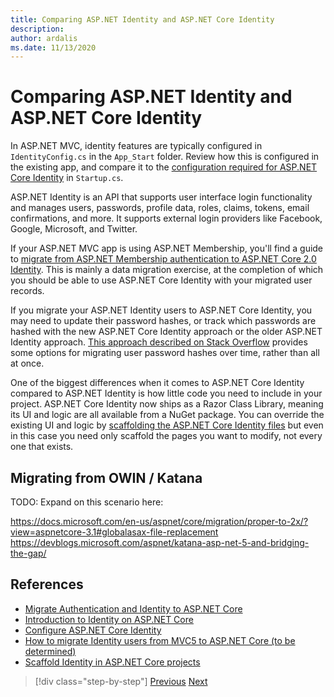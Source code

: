 ```yaml
---
title: Comparing ASP.NET Identity and ASP.NET Core Identity
description: 
author: ardalis
ms.date: 11/13/2020
---
```


# Comparing ASP.NET Identity and ASP.NET Core Identity

In ASP.NET MVC, identity features are typically configured in `IdentityConfig.cs` in the `App_Start` folder. Review how this is configured in the existing app, and compare it to the [configuration required for ASP.NET Core Identity](https://docs.microsoft.com/aspnet/core/security/authentication/identity-configuration) in `Startup.cs`.

ASP.NET Identity is an API that supports user interface login functionality and manages users, passwords, profile data, roles, claims, tokens, email confirmations, and more. It supports external login providers like Facebook, Google, Microsoft, and Twitter.

If your ASP.NET MVC app is using ASP.NET Membership, you'll find a guide to [migrate from ASP.NET Membership authentication to ASP.NET Core 2.0 Identity](https://docs.microsoft.com/aspnet/core/migration/proper-to-2x/membership-to-core-identity). This is mainly a data migration exercise, at the completion of which you should be able to use ASP.NET Core Identity with your migrated user records.

If you migrate your ASP.NET Identity users to ASP.NET Core Identity, you may need to update their password hashes, or track which passwords are hashed with the new ASP.NET Core Identity approach or the older ASP.NET Identity approach. [This approach described on Stack Overflow](https://stackoverflow.com/a/57074910/13729) provides some options for migrating user password hashes over time, rather than all at once.

One of the biggest differences when it comes to ASP.NET Core Identity compared to ASP.NET Identity is how little code you need to include in your project. ASP.NET Core Identity now ships as a Razor Class Library, meaning its UI and logic are all available from a NuGet package. You can override the existing UI and logic by [scaffolding the ASP.NET Core Identity files](https://docs.microsoft.com/aspnet/core/security/authentication/scaffold-identity) but even in this case you need only scaffold the pages you want to modify, not every one that exists.

## Migrating from OWIN / Katana

TODO: Expand on this scenario here:

https://docs.microsoft.com/en-us/aspnet/core/migration/proper-to-2x/?view=aspnetcore-3.1#globalasax-file-replacement
https://devblogs.microsoft.com/aspnet/katana-asp-net-5-and-bridging-the-gap/

## References

- [Migrate Authentication and Identity to ASP.NET Core](https://docs.microsoft.com/aspnet/core/migration/identity)
- [Introduction to Identity on ASP.NET Core](https://docs.microsoft.com/aspnet/core/security/authorization/introduction)
- [Configure ASP.NET Core Identity](https://docs.microsoft.com/aspnet/core/security/authentication/identity-configuration)
- [How to migrate Identity users from MVC5 to ASP.NET Core (to be determined)](https://github.com/dotnet/AspNetCore.Docs/issues/9770)
- [Scaffold Identity in ASP.NET Core projects](https://docs.microsoft.com/aspnet/core/security/authentication/scaffold-identity)

>[!div class="step-by-step"]
>[Previous](authentication-differences.md)
>[Next](controller-differences.md)
